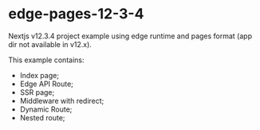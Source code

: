 # edge-pages-12-3-4
Nextjs v12.3.4 project example using edge runtime and pages format (app dir not available in v12.x).

This example contains:
* Index page;
* Edge API Route;
* SSR page;
* Middleware with redirect;
* Dynamic Route;
* Nested route;